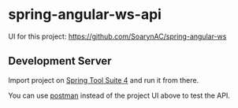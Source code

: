 # spring-angular-ws-api

UI for this project: https://github.com/SoarynAC/spring-angular-ws

## Development Server

Import project on [Spring Tool Suite 4](https://spring.io/tools) and run it from there.

You can use [postman](https://www.getpostman.com/) instead of the project UI above to test the API.
